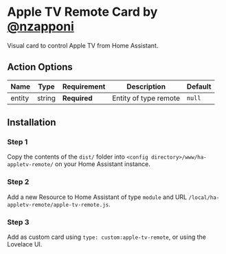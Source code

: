 # Apple TV Remote Card by [@nzapponi](https://www.github.com/nzapponi)

Visual card to control Apple TV from Home Assistant.

## Action Options

| Name   | Type   | Requirement  | Description           | Default |
| ------ | ------ | ------------ | --------------------- | ------- |
| entity | string | **Required** | Entity of type remote | `null`  |

## Installation

### Step 1

Copy the contents of the `dist/` folder into `<config directory>/www/ha-appletv-remote/` on your Home Assistant instance.

### Step 2

Add a new Resource to Home Assistant of type `module` and URL `/local/ha-appletv-remote/apple-tv-remote.js`.

### Step 3

Add as custom card using `type: custom:apple-tv-remote`, or using the Lovelace UI.
